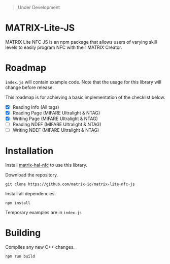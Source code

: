 > Under Development

# MATRIX-Lite-JS

MATRIX Lite NFC JS is an npm package that allows users of varying skill levels to easily program NFC with their MATRIX Creator.

# Roadmap
`index.js` will contain example code. Note that the usage for this library will change before release.

This roadmap is for achieving a basic implementation of the checklist below.
- [x] Reading Info (All tags)
- [x] Reading Page (MIFARE Ultralight & NTAG)
- [x] Writing Page (MIFARE Ultralight & NTAG)
- [ ] Reading NDEF (MIFARE Ultralight & NTAG)
- [ ] Writing NDEF (MIFARE Ultralight & NTAG)

# Installation
Install [matrix-hal-nfc](https://github.com/matrix-io/matrix-hal-nfc) to use this library.

Download the repository.
```
git clone https://github.com/matrix-io/matrix-lite-nfc-js
```

Install all dependencies.
```
npm install
```

Temporary examples are in `index.js`


# Building
Compiles any new C++ changes.
```
npm run build
```